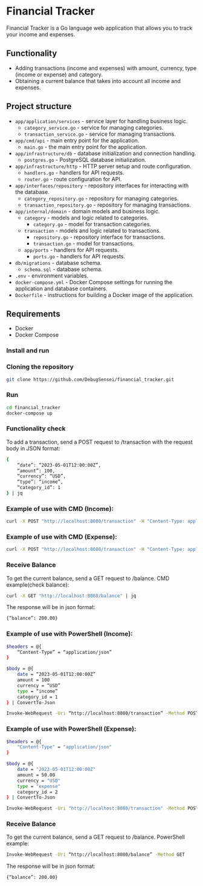 # Financial Tracker

Financial Tracker is a Go language web application that allows you to track your income and expenses.

## Functionality

- Adding transactions (income and expenses) with amount, currency, type (income or expense) and category.
- Obtaining a current balance that takes into account all income and expenses.

## Project structure

- `app/application/services` - service layer for handling business logic.
  - `category_service.go` - service for managing categories.
  - `transaction_service.go` - service for managing transactions.
- `app/cmd/api` - main entry point for the application.
  - `main.go` - the main entry point for the application.
- `app/infrastructure/db` - database initialization and connection handling.
  - `postgres.go` - PostgreSQL database initialization.
- `app/infrastructure/http` - HTTP server setup and route configuration.
  - `handlers.go` - handlers for API requests.
  - `router.go` - route configuration for API.
- `app/interfaces/repository` - repository interfaces for interacting with the database.
  - `category_repository.go` - repository for managing categories.
  - `transaction_repository.go` - repository for managing transactions.
- `app/internal/domain` - domain models and business logic.
  - `category` - models and logic related to categories.
    - `category.go` - model for transaction categories.
  - `transaction` - models and logic related to transactions.
    - `repository.go` - repository interface for transactions.
    - `transaction.go` - model for transactions.
  - `app/ports` - handlers for API requests.
    - `ports.go` - handlers for API requests.
- `db/migrations` - database schema.
  - `schema.sql` - database schema.
- `.env` - environment variables.
- `docker-compose.yml` - Docker Compose settings for running the application and database containers.
- `Dockerfile` - instructions for building a Docker image of the application.

## Requirements

- Docker
- Docker Compose

### Install and run

### Cloning the repository
```bash
git clone https://github.com/DebugSensei/financial_tracker.git
```
### Run
```bash
cd financial_tracker
docker-compose up
```
### Functionality check
To add a transaction, send a POST request to /transaction with the request body in JSON format:
```bash
{
    “date”: “2023-05-01T12:00:00Z”,
    “amount”: 100,
    “currency”: “USD”,
    “type”: “income”,
    “category_id”: 1
} | jq
```
### Example of use with CMD (Income):
```bash
curl -X POST "http://localhost:8080/transaction" -H "Content-Type: application/json" -d "{ \"date\": \"2024-05-01T12:19:18Z\", \"amount\": 100, \"currency\": \"USD\", \"type\": \"income\", \"category_id\": 1 }" | jq
```
### Example of use with CMD (Expense):
```bash
curl -X POST "http://localhost:8080/transaction" -H "Content-Type: application/json" -d "{ \"date\": \"2024-05-01T12:00:00Z\", \"amount\": 50.00, \"currency\": \"USD\", \"type\": \"expense\", \"category_id\": 2 }" | jq
```
### Receive Balance
To get the current balance, send a GET request to /balance.
CMD example(check balance):
```bash
curl -X GET "http://localhost:8080/balance" | jq
```
The response will be in json format:
```bash
{“balance”: 200.00}
```

### Example of use with PowerShell (Income):
```bash
$headers = @{
    “Content-Type” = “application/json”
}

$body = @{
    date = “2023-05-01T12:00:00Z”
    amount = 100
    currency = “USD”
    type = “income”
    category_id = 1
} | ConvertTo-Json

Invoke-WebRequest -Uri “http://localhost:8080/transaction” -Method POST -Headers $headers -Body $body
```
### Example of use with PowerShell (Expense):
```bash
$headers = @{
    "Content-Type" = "application/json"
}

$body = @{
    date = "2023-05-01T12:00:00Z"
    amount = 50.00
    currency = "USD"
    type = "expense"
    category_id = 2
} | ConvertTo-Json

Invoke-WebRequest -Uri "http://localhost:8080/transaction" -Method POST -Headers $headers -Body $body
```

### Receive Balance
To get the current balance, send a GET request to /balance.
PowerShell example:
```bash
Invoke-WebRequest -Uri “http://localhost:8080/balance” -Method GET
```
The response will be in json format:
```bash
{“balance”: 200.00}
```

